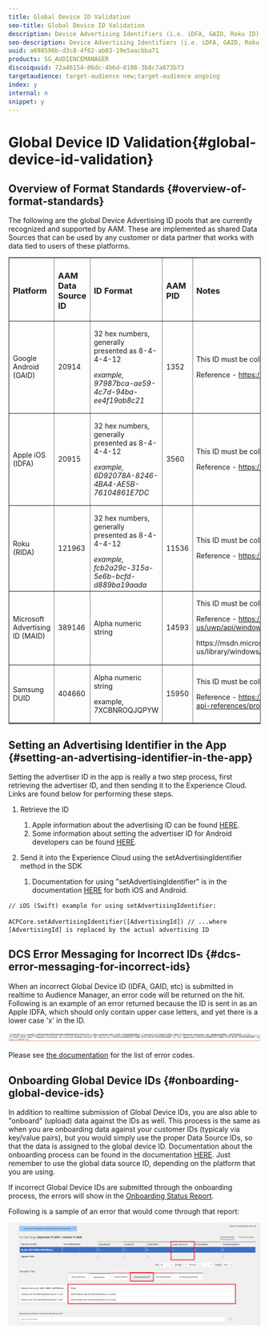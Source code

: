 ```yaml
---
title: Global Device ID Validation
seo-title: Global Device ID Validation
description: Device Advertising Identifiers (i.e. iDFA, GAID, Roku ID) have formatting standards that must be met in order to be usable in the digital advertising ecosystem. Today, customers and partners can upload IDs to our Global data sources in any format without being notified of whether the ID is properly formatted. This feature will introduce validation of device IDs sent to the Global data sources for proper formatting and will provided error messaging when IDs are incorrectly formatted. We will support validation for iDFA, Google Advertising and Roku IDs at launch.
seo-description: Device Advertising Identifiers (i.e. iDFA, GAID, Roku ID) have formatting standards that must be met in order to be usable in the digital advertising ecosystem. Today, customers and partners can upload IDs to our Global data sources in any format without being notified of whether the ID is properly formatted. This feature will introduce validation of device IDs sent to the Global data sources for proper formatting and will provided error messaging when IDs are incorrectly formatted. We will support validation for iDFA, Google Advertising and Roku IDs at launch.
uuid: a698596b-d3c8-4f62-ab83-19e5aacbba71
products: SG_AUDIENCEMANAGER
discoiquuid: 72a46154-06dc-4b6d-8108-3b8c7a873b73
targetaudience: target-audience new;target-audience ongoing
index: y
internal: n
snippet: y
---
```


# Global Device ID Validation{#global-device-id-validation}

## Overview of Format Standards {#overview-of-format-standards}

The following are the global Device Advertising ID pools that are currently recognized and supported by AAM. These are implemented as shared Data Sources that can be used by any customer or data partner that works with data tied to users of these platforms.

<table border="1" cellpadding="1" cellspacing="0" width="100%"> 
 <tbody> 
  <tr> 
   <td><h3>Platform</h3> </td> 
   <td><h3>AAM Data Source ID</h3> </td> 
   <td><h3>ID Format</h3> </td> 
   <td><h3>AAM PID</h3> </td> 
   <td><h3>Notes</h3> </td> 
  </tr> 
  <tr> 
   <td>Google Android (GAID)</td> 
   <td>20914</td> 
   <td><p>32 hex numbers, generally presented as 8-4-4-4-12</p> <p><em>example, 97987bca-ae59-4c7d-94ba-ee4f19ab8c21<br /> </em></p> </td> 
   <td>1352</td> 
   <td><p>This ID must be collected in a raw/unhashed/unaltered form</p> <p>Reference - <a href="https://play.google.com/about/monetization">https://play.google.com/about/monetization</a>-ads/ads/ad-id/</p> </td> 
  </tr> 
  <tr> 
   <td>Apple iOS (IDFA)</td> 
   <td>20915</td> 
   <td><p>32 hex numbers, generally presented as 8-4-4-4-12</p> <p><em>example, 6D92078A-8246-4BA4-AE5B-76104861E7DC<br /> </em></p> </td> 
   <td>3560</td> 
   <td><p>This ID must be collected in a raw/unhashed/unaltered form</p> <p>Reference - <a href="https://support.apple.com/en">https://support.apple.com/en</a>-us/HT205223</p> </td> 
  </tr> 
  <tr> 
   <td>Roku (RIDA)</td> 
   <td>121963</td> 
   <td><p>32 hex numbers, generally presented as 8-4-4-4-12</p> <em>example,</em> <em>fcb2a29c-315a-5e6b-bcfd-d889ba19aada</em></td> 
   <td>11536</td> 
   <td><p>This ID must be collected in a raw/unhashed/unaltered form</p> <p>Reference - <a href="https://sdkdocs.roku.com/display/sdkdoc/Roku+Advertising+Framework">https://sdkdocs.roku.com/display/sdkdoc/Roku+Advertising+Framework</a></p> </td> 
  </tr> 
  <tr> 
   <td>Microsoft Advertising ID (MAID)</td> 
   <td>389146</td> 
   <td>Alpha numeric string</td> 
   <td>14593</td> 
   <td><p>This ID must be collected in a raw/unhashed/unaltered form</p> <p>Reference - <a href="https://docs.microsoft.com/en-us/uwp/api/windows.system.userprofile.advertisingmanager.advertisingid">https://docs.microsoft.com/en-us/uwp/api/windows.system.userprofile.advertisingmanager.advertisingid</a></p> <p>https://msdn.microsoft.com/en-us/library/windows/apps/windows.system.userprofile.advertisingmanager.advertisingid.aspx</p> <p> </p> </td> 
  </tr> 
  <tr> 
   <td><p>Samsung DUID</p> </td> 
   <td>404660</td> 
   <td><p>Alpha numeric string</p> <p>example, 7XCBNROQJQPYW</p> </td> 
   <td>15950</td> 
   <td><p>This ID must be collected in a raw/unhashed/unaltered form</p> <p>Reference - <a href="https://developer.samsung.com/tv/develop/api-references/samsung-product-api-references/productinfo-api">https://developer.samsung.com/tv/develop/api-references/samsung-product-api-references/productinfo-api</a></p> </td> 
  </tr> 
 </tbody> 
</table>

## Setting an Advertising Identifier in the App {#setting-an-advertising-identifier-in-the-app}

Setting the advertiser ID in the app is really a two step process, first retrieving the advertiser ID, and then sending it to the Experience Cloud. Links are found below for performing these steps.

1. Retrieve the ID

    1. Apple information about the advertising ID can be found [HERE](https://developer.apple.com/documentation/adsupport/asidentifiermanager).
    1. Some information about setting the advertiser ID for Android developers can be found [HERE](http://www.androiddocs.com/google/play-services/id.html).

1. Send it into the Experience Cloud using the setAdvertisingIdentifier method in the SDK

    1. Documentation for using "setAdvertisingIdentifier" is in the documentation [HERE](https://aep-sdks.gitbook.io/docs/using-mobile-extensions/mobile-core/identity/identity-api-reference#set-an-advertising-identifier) for both iOS and Android.

```
// iOS (Swift) example for using setAdvertisingIdentifier:

ACPCore.setAdvertisingIdentifier([AdvertisingId]) // ...where [AdvertisingId] is replaced by the actual advertising ID
```

## DCS Error Messaging for Incorrect IDs  {#dcs-error-messaging-for-incorrect-ids}

When an incorrect Global Device ID (IDFA, GAID, etc) is submitted in realtime to Audience Manager, an error code will be returned on the hit. Following is an example of an error returned because the ID is sent in as an Apple IDFA, which should only contain upper case letters, and yet there is a lower case 'x' in the ID.

![](assets/image_4_.png)

Please see [the documentation](https://marketing.adobe.com/resources/help/en_US/aam/dcs_error_codes.html) for the list of error codes.

## Onboarding Global Device IDs {#onboarding-global-device-ids}

In addition to realtime submission of Global Device IDs, you are also able to "onboard" (upload) data against the IDs as well. This process is the same as when you are onboarding data against your customer IDs (typicaly via key/value pairs), but you would simply use the proper Data Source IDs, so that the data is assigned to the global device ID. Documentation about the onboarding process can be found in the documentation [HERE](https://marketing.adobe.com/resources/help/en_US/aam/c_inbound_async_intro.html). Just remember to use the global data source ID, depending on the platform that you are using.

If incorrect Global Device IDs are submitted through the onboarding process, the errors will show in the [Onboarding Status Report](https://marketing.adobe.com/resources/help/en_US/aam/onboarding-status-report.html).

Following is a sample of an error that would come through that report:

![](assets/image_5_.png)

